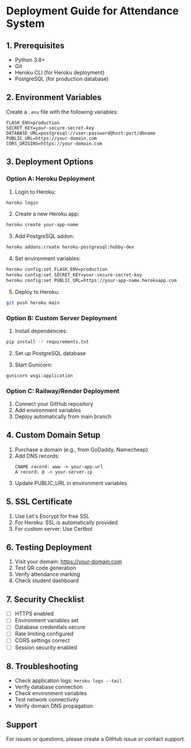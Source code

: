 # Deployment Guide for Attendance System

## 1. Prerequisites
- Python 3.8+
- Git
- Heroku CLI (for Heroku deployment)
- PostgreSQL (for production database)

## 2. Environment Variables
Create a `.env` file with the following variables:
```env
FLASK_ENV=production
SECRET_KEY=your-secure-secret-key
DATABASE_URL=postgresql://user:password@host:port/dbname
PUBLIC_URL=https://your-domain.com
CORS_ORIGINS=https://your-domain.com
```

## 3. Deployment Options

### Option A: Heroku Deployment
1. Login to Heroku:
```bash
heroku login
```

2. Create a new Heroku app:
```bash
heroku create your-app-name
```

3. Add PostgreSQL addon:
```bash
heroku addons:create heroku-postgresql:hobby-dev
```

4. Set environment variables:
```bash
heroku config:set FLASK_ENV=production
heroku config:set SECRET_KEY=your-secure-secret-key
heroku config:set PUBLIC_URL=https://your-app-name.herokuapp.com
```

5. Deploy to Heroku:
```bash
git push heroku main
```

### Option B: Custom Server Deployment
1. Install dependencies:
```bash
pip install -r requirements.txt
```

2. Set up PostgreSQL database

3. Start Gunicorn:
```bash
gunicorn wsgi:application
```

### Option C: Railway/Render Deployment
1. Connect your GitHub repository
2. Add environment variables
3. Deploy automatically from main branch

## 4. Custom Domain Setup
1. Purchase a domain (e.g., from GoDaddy, Namecheap)
2. Add DNS records:
   ```
   CNAME record: www -> your-app-url
   A record: @ -> your-server-ip
   ```
3. Update PUBLIC_URL in environment variables

## 5. SSL Certificate
1. Use Let's Encrypt for free SSL
2. For Heroku: SSL is automatically provided
3. For custom server: Use Certbot

## 6. Testing Deployment
1. Visit your domain: https://your-domain.com
2. Test QR code generation
3. Verify attendance marking
4. Check student dashboard

## 7. Security Checklist
- [ ] HTTPS enabled
- [ ] Environment variables set
- [ ] Database credentials secure
- [ ] Rate limiting configured
- [ ] CORS settings correct
- [ ] Session security enabled

## 8. Troubleshooting
- Check application logs: `heroku logs --tail`
- Verify database connection
- Check environment variables
- Test network connectivity
- Verify domain DNS propagation

## Support
For issues or questions, please create a GitHub issue or contact support.
